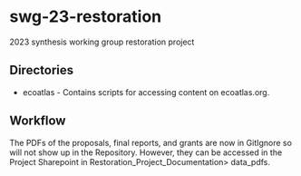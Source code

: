 # swg-23-restoration
2023 synthesis working group restoration project

## Directories

* ecoatlas - Contains scripts for accessing content on ecoatlas.org.

## Workflow 

The PDFs of the proposals, final reports, and grants are now in GitIgnore so will not show up in the Repository. However, they can be accessed in the Project Sharepoint in Restoration_Project_Documentation> data_pdfs.
